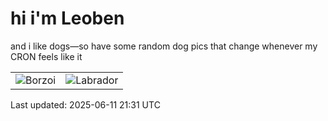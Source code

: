# hi i'm Leoben

and i like dogs—so have some random dog pics that change whenever my CRON feels like it

|  |  |
|--------|----------|
| ![Borzoi](https://random-dog-vercel.vercel.app/api/random-borzoi?v=1749677488) | ![Labrador](https://random-dog-vercel.vercel.app/api/random-labrador?v=1749677488) |

Last updated: 2025-06-11 21:31 UTC
